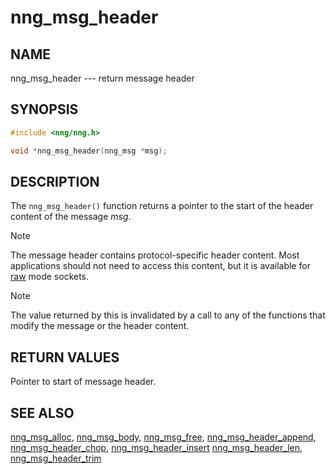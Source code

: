 # nng_msg_header

## NAME

nng_msg_header --- return message header

## SYNOPSIS

```c
#include <nng/nng.h>

void *nng_msg_header(nng_msg *msg);
```

## DESCRIPTION

The `nng_msg_header()` function returns a pointer to the start of the header
content of the message _msg_.

> [!NOTE]
> The message header contains protocol-specific header content. Most
> applications should not need to access this content, but it is available
> for [raw](../../overview/raw.md) mode sockets.

> [!NOTE]
> The value returned by this is invalidated by a call to any of the
> functions that modify the message or the header content.

## RETURN VALUES

Pointer to start of message header.

## SEE ALSO

[nng_msg_alloc](nng_msg_alloc.md),
[nng_msg_body](nng_msg_body.md),
[nng_msg_free](nng_msg_free.md),
[nng_msg_header_append](nng_msg_header_append.md),
[nng_msg_header_chop](nng_msg_header_chop.md),
[nng_msg_header_insert](nng_msg_header_insert.md)
[nng_msg_header_len](nng_msg_header_len.md),
[nng_msg_header_trim](nng_msg_header_trim.md)
